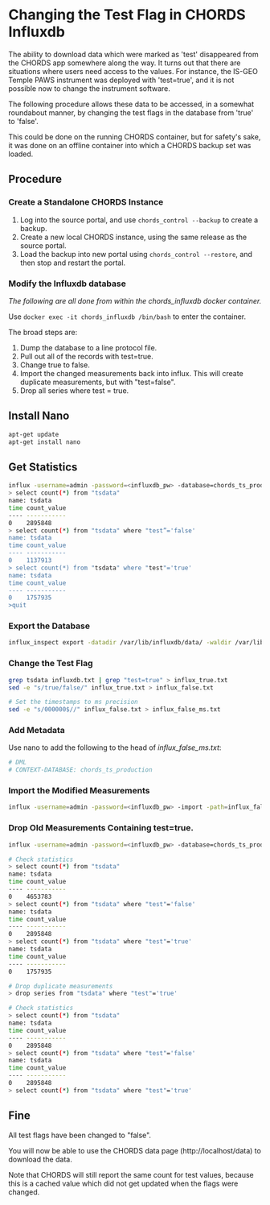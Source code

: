 # Changing the Test Flag in CHORDS Influxdb

The ability to download data which were marked as 'test'
disappeared from the CHORDS app somewhere along the
way. It turns out that there are situations where
users need access to the values. For instance, the IS-GEO
Temple PAWS instrument was deployed with 'test=true',
and it is not possible now to change the instrument software.

The following procedure allows these data to be accessed,
in a somewhat roundabout manner, by changing the test
flags in the database from 'true' to 'false'.

This could be done on the running CHORDS container, but for
safety's sake, it was done on an offline container into which
a CHORDS backup set was loaded.

## Procedure

### Create a Standalone CHORDS Instance

1. Log into the source portal, and use ``chords_control --backup``
   to create a backup.
2. Create a new local CHORDS instance, using the same
   release as the source portal.
3. Load the backup into new portal using ``chords_control --restore``, and
   then stop and restart the portal.

### Modify the Influxdb database

_The following are all done from within the chords_influxdb docker container._

Use ``docker exec -it chords_influxdb /bin/bash`` to enter the container.

The broad steps are:

1. Dump the database to a line protocol file.
1. Pull out all of the records with test=true.
1. Change true to false.
1. Import the changed measurements back into influx.
   This will create duplicate measurements, but with "test=false".
1. Drop all series where test = true.

## Install Nano

```sh
apt-get update
apt-get install nano
```

## Get Statistics

```sh  
influx -username=admin -password=<influxdb_pw> -database=chords_ts_production
> select count(*) from "tsdata"
name: tsdata
time count_value
---- -----------
0    2895848
> select count(*) from "tsdata" where "test”='false'
name: tsdata
time count_value
---- -----------
0    1137913
> select count(*) from "tsdata" where "test"='true'
name: tsdata
time count_value
---- -----------
0    1757935
>quit
```
 ### Export the Database

```sh
influx_inspect export -datadir /var/lib/influxdb/data/ -waldir /var/lib/influxdb/wal/ -out ./influxdb.txt
```

### Change the Test Flag

```sh 
grep tsdata influxdb.txt | grep "test=true" > influx_true.txt
sed -e "s/true/false/" influx_true.txt > influx_false.txt

# Set the timestamps to ms precision
sed -e "s/000000$//" influx_false.txt > influx_false_ms.txt
```

### Add Metadata
Use nano to add the following to the head of
_influx_false_ms.txt_:

```sh
# DML
# CONTEXT-DATABASE: chords_ts_production
```

### Import the Modified Measurements

```sh
influx -username=admin -password=<influxdb_pw> -import -path=influx_false_ms.txt -precision=ms
```

### Drop Old Measurements Containing test=true.

```sh
influx -username=admin -password=<influxdb_pw> -database=chords_ts_production

# Check statistics
> select count(*) from "tsdata"
name: tsdata
time count_value
---- -----------
0    4653783
> select count(*) from "tsdata" where "test"='false'
name: tsdata
time count_value
---- -----------
0    2895848
> select count(*) from "tsdata" where "test"='true'
name: tsdata
time count_value
---- -----------
0    1757935

# Drop duplicate measurements
> drop series from "tsdata" where "test"='true'

# Check statistics
> select count(*) from "tsdata"
name: tsdata
time count_value
---- -----------
0    2895848
> select count(*) from "tsdata" where "test"='false'
name: tsdata
time count_value
---- -----------
0    2895848
> select count(*) from "tsdata" where "test"='true'
```
## Fine

All test flags have been changed to "false".

You will now be able to use the CHORDS data page (http://localhost/data)
to download the data.

Note that CHORDS will still report the same count for test values, because this is a cached value which did not get updated when the flags were changed.

